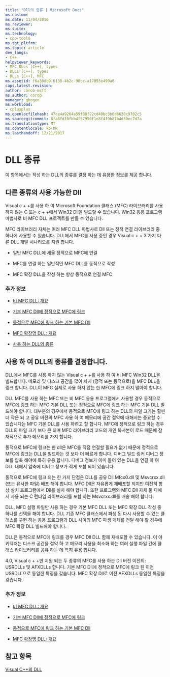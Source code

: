 ```yaml
---
title: "Dll의 종류 | Microsoft Docs"
ms.custom: 
ms.date: 11/04/2016
ms.reviewer: 
ms.suite: 
ms.technology:
- cpp-tools
ms.tgt_pltfrm: 
ms.topic: article
dev_langs:
- C++
helpviewer_keywords:
- MFC DLLs [C++], types
- DLLs [C++], types
- DLLs [C++], MFC
ms.assetid: f6a30db9-6138-4b2c-90cc-a17855e499a6
caps.latest.revision: 
author: corob-msft
ms.author: corob
manager: ghogen
ms.workload:
- cplusplus
ms.openlocfilehash: 47ce4a9264a59f88f22cd40bc3b6d6620c9702c5
ms.sourcegitcommit: 8fa8fdf0fbb4f57950f1e8f4f9b81b4d39ec7d7a
ms.translationtype: MT
ms.contentlocale: ko-KR
ms.lasthandoff: 12/21/2017
---
```

# <a name="kinds-of-dlls"></a>DLL 종류
이 항목에서는 작성 하는 DLL의 종류를 결정 하는 데 유용한 정보를 제공 합니다.  
  
##  <a name="_core_the_different_kinds_of_dlls_available_with_visual_c.2b2b"></a>다른 종류의 사용 가능한 Dll  
 Visual c + +를 사용 하 여 Microsoft Foundation 클래스 (MFC) 라이브러리를 사용 하지 않는 C 또는 c + +에서 Win32 Dll을 빌드할 수 있습니다. Win32 응용 프로그램 마법사로 비 MFC DLL 프로젝트를 만들 수 있습니다.  
  
 MFC 라이브러리 자체는 여러 MFC DLL 마법사로 Dll 또는 정적 연결 라이브러리 중 하나에 사용할 수 있습니다. DLL에서 MFC를 사용 중인 경우 Visual c + + 3 가지 다른 DLL 개발 시나리오를 지원 합니다.  
  
-   일반 MFC DLL에 세울 정적으로 MFC에 연결  
  
-   MFC를 연결 하는 일반적인 MFC DLL를 동적으로 작성  
  
-   MFC 확장 DLL을 작성 하는 항상 동적으로 연결 MFC  
  
### <a name="what-do-you-want-to-know-more-about"></a>추가 정보  
  
-   [비 MFC DLL: 개요](../build/non-mfc-dlls-overview.md)  
  
-   [기본 MFC Dll에 정적으로 MFC에 링크](../build/regular-dlls-statically-linked-to-mfc.md)  
  
-   [동적으로 MFC에 링크 하는 기본 MFC Dll](../build/regular-dlls-dynamically-linked-to-mfc.md)  
  
-   [MFC 확장명 DLL: 개요](../build/extension-dlls-overview.md)  
  
-   [사용 하는 DLL의 종류](#_core_which_kind_of_dll_to_use)  
  
##  <a name="_core_which_kind_of_dll_to_use"></a>사용 하 여 DLL의 종류를 결정합니다.  
 DLL에서 MFC를 사용 하지 않는 Visual c + +를 사용 하 여 비 MFC Win32 DLL을 빌드합니다. 메모리 및 디스크 공간을 많이 차지 (정적 또는 동적으로)을 MFC DLL을 링크 합니다. DLL이 MFC 실제로 사용 하지 않는 한 MFC에 링크 하지 말아야 합니다.  
  
 DLL MFC를 사용 하는 MFC 또는 비 MFC 응용 프로그램에서 사용할 경우 동적으로 MFC에 링크 하는 MFC 기본 DLL 또는 정적으로 MFC에 링크 하는 MFC 기본 DLL 빌드해야 합니다. 대부분의 경우에서 동적으로 MFC에 링크 하는 DLL의 파일 크기는 훨씬 더 작은 되 고 공유 버전의 MFC 사용 하 여 메모리에 공간 절약에 대해서는 중요할 수 있습니다는 MFC 기본 DLL를 사용 하려고 할 합니다. MFC에 정적으로 링크 하는 경우 DLL의 파일 크기 보다 큰 되며 MFC 라이브러리 코드의 개인 복사본이 로드 때문에 잠재적으로 추가 메모리를 차지 합니다.  
  
 동적으로 MFC에 링크는 한 dll은 MFC를 직접 연결할 필요가 없기 때문에 정적으로 MFC에 링크는 DLL을 빌드하는 것 보다 더 빠르게 합니다. 디버그 빌드 링커 디버그 정보를 압축 해야에 특히 유용 합니다. 디버그 정보가 이미 들어 있는 DLL을 연결 하 여 DLL 내에서 압축에 디버그 정보가 적게 포함 되어 있습니다.  
  
 동적으로 MFC에 링크 되는 한 가지 단점은 DLL를 공유 Dll Mfcx0.dll 및 Msvcrxx.dll (또는 유사한 파일) 배포 해야 합니다. MFC Dll은 자유롭게 재배포할 되지만 여전히 항상 설치 프로그램에서 Dll를 설치 해야 합니다. 또한 프로그램와 MFC Dll 자체 둘 다에서 사용 되는 C 런타임 라이브러리를 포함 하는 Msvcrxx.dll를 배송 해야 합니다.  
  
 DLL, MFC 실행 파일만 사용 하는 경우 기본 MFC DLL 또는 MFC 확장 DLL 작성 중 하나를 선택을 해야 합니다. DLL 기존 MFC 클래스에서 파생 된 다시 사용할 수 있는 클래스를 구현 하는 응용 프로그램과 DLL 사이의 MFC 파생 개체를 전달 해야 할 경우에 MFC 확장 DLL 빌드해야 합니다.  
  
 DLL은 동적으로 MFC에 링크를 경우 MFC Dll DLL 함께 재배포할 수 있습니다. 이 아키텍처는 디스크 공간을 절약 하 고 메모리 사용을 최소화 하는 여러 실행 파일 간에 클래스 라이브러리를 공유 하는 데 특히 유용 합니다.  
  
 4.0, Visual c + +만 지원 되는 두 종류의 MFC를 사용 하는 Dll 버전 이전의: USRDLLs 및 AFXDLLs 합니다. 기본 MFC Dll에 정적으로 MFC에 링크 된 이전 USRDLL으로 동일한 특징을 갖습니다. MFC 확장 Dll로 이전 AFXDLLs 동일한 특징을 갖습니다.  
  
### <a name="what-do-you-want-to-know-more-about"></a>추가 정보  
  
-   [비 MFC DLL: 개요](../build/non-mfc-dlls-overview.md)  
  
-   [기본 MFC Dll에 정적으로 MFC에 링크](../build/regular-dlls-statically-linked-to-mfc.md)  
  
-   [동적으로 MFC에 링크 하는 기본 MFC Dll](../build/regular-dlls-dynamically-linked-to-mfc.md)  
  
-   [MFC 확장명 DLL: 개요](../build/extension-dlls-overview.md)  
  
## <a name="see-also"></a>참고 항목  
 [Visual C++의 DLL](../build/dlls-in-visual-cpp.md)